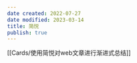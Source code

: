 ```yaml
---
date created: 2022-07-27
date modified: 2023-03-14
title: 简悦
publish: true
---
```


[[Cards/使用简悦对web文章进行渐进式总结]]